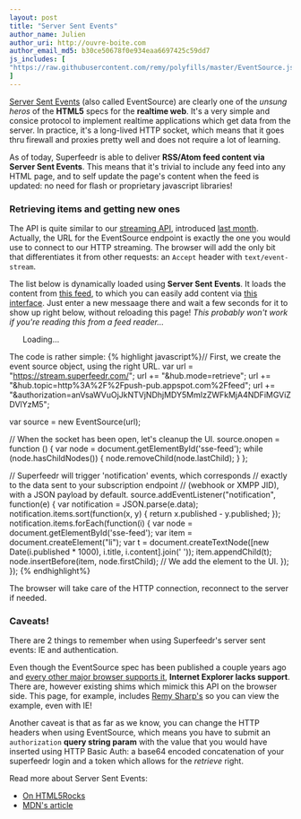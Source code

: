 ```yaml
---
layout: post
title: "Server Sent Events"
author_name: Julien
author_uri: http://ouvre-boite.com
author_email_md5: b30ce50678f0e934eaa6697425c59dd7
js_includes: [
"https://raw.githubusercontent.com/remy/polyfills/master/EventSource.js"
]
---
```

<script src="../scripts/server-sent-events.js" >
</script>

[Server Sent Events](http://www.w3.org/TR/eventsource/) (also called EventSource) are clearly one of the *unsung heros* of the **HTML5** specs for the **realtime web**. It's a very simple and consice protocol to implement realtime applications which get data from the server. In practice, it's a long-lived HTTP socket, which means that it goes thru firewall and proxies pretty well and does not require a lot of learning.

As of today, Superfeedr is able to deliver **RSS/Atom feed content via Server Sent Events**. This means that it's trivial to include any feed into any HTML page, and to self update the page's content when the feed is updated: no need for flash or proprietary javascript libraries!

### Retrieving items and getting new ones

The API is quite similar to our [streaming API](), introduced [last month](/stream-superfeedr/). Actually, the URL for the EventSource endpoint is exactly the one you would use to connect to our HTTP streaming. The browser will add the only bit that differentiates it from other requests: an <code>Accept</code> header with <code>text/event-stream</code>.

The list below is dynamically loaded using **Server Sent Events**. It loads the content from [this feed](http://push-pub.appspot.com/feed), to which you can easily add content via [this interface](http://push-pub.appspot.com/). Just enter a new messaage there and wait a few seconds for it to show up right below, without reloading this page! *This probably won't work if you're reading this from a feed reader...*

<ul id="sse-feed">Loading...</ul>

The code is rather simple:
{% highlight javascript%}// First, we create the event source object, using the right URL.
var url = "https://stream.superfeedr.com/";
url += "&hub.mode=retrieve";
url += "&hub.topic=http%3A%2F%2Fpush-pub.appspot.com%2Ffeed";
url += "&authorization=anVsaWVuOjJkNTVjNDhjMDY5MmIzZWFkMjA4NDFiMGViZDVlYzM5";

var source = new EventSource(url);

// When the socket has been open, let's cleanup the UI.
source.onopen = function () {
  var node = document.getElementById('sse-feed');
  while (node.hasChildNodes()) {
    node.removeChild(node.lastChild);
  }
};

// Superfeedr will trigger 'notification' events, which corresponds
// exactly to the data sent to your subscription endpoint 
// (webhook or XMPP JID), with a JSON payload by default.
source.addEventListener("notification", function(e) {
  var notification = JSON.parse(e.data);
  notification.items.sort(function(x, y) {
    return x.published - y.published;
  });
  notification.items.forEach(function(i) {
    var node = document.getElementById('sse-feed');
    var item = document.createElement("li");
    var t = document.createTextNode([new Date(i.published * 1000), i.title, i.content].join(' '));
    item.appendChild(t);
    node.insertBefore(item, node.firstChild);
    // We add the element to the UI.
  });
});
{% endhighlight%}

The browser will take care of the HTTP connection, reconnect to the server if needed. 

### Caveats!

There are 2 things to remember when using Superfeedr's server sent events: IE and authentication.

Even though the EventSource spec has been published a couple years ago and [every other major browser supports it](http://caniuse.com/#feat=eventsource), **Internet Explorer lacks support**. There are, however existing shims which mimick this API on the browser side. This page, for example, includes [Remy Sharp's](https://github.com/remy/polyfills/blob/master/EventSource.js) so you can view the example, even with IE!

Another caveat is that as far as we know, you can change the HTTP headers when using EventSource, which means you have to submit an <code>authorization</code> **query string param** with the value that you would have inserted using HTTP Basic Auth: a base64 encoded concatenation of your superfeedr login and a token which allows for the *retrieve* right.

Read more about Server Sent Events:
* [On HTML5Rocks](http://www.html5rocks.com/en/tutorials/eventsource/basics/)
* [MDN's article](https://developer.mozilla.org/en-US/docs/Server-sent_events/Using_server-sent_events)




